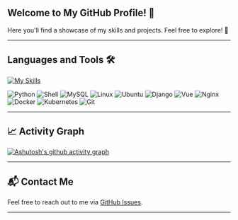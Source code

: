 <!-- <h1 align="center">
	<a href="https://git.io/typing-svg">
		<img src="https://readme-typing-svg.herokuapp.com?font=Fira+Code&color=F03A17&duration=4500&pause=1000&center=true&random=false&width=435&separator=%3C&lines=printf(%22hello%2C+world%5Cn%22);%3C%E4%BD%A0%E5%A5%BD%EF%BC%8C%E4%B8%96%E7%95%8C" alt="Typing SVG" />
	</a>
</h1> -->

<!-- ![image](https://github.com/VioletEvergardenZz/VioletEvergardenZz/blob/main/%E5%BE%AE%E4%BF%A1%E5%9B%BE%E7%89%87_20240506185420.jpg) -->

<!-- ![image](https://github.com/VioletEvergardenZz/VioletEvergardenZz/blob/main/IMG/1355035.jpeg) -->
<!-- --- -->

<!-- ### **_"花无凋零之时，意无传达之日；_** **_爱情亘古不变，紫罗兰永存于世"_** -->

<!-- --- -->

## Welcome to My GitHub Profile! 🚀

Here you'll find a showcase of my skills and projects. Feel free to explore! 🌟

---

## Languages and Tools 🛠️
[![My Skills](https://skillicons.dev/icons?i=py,bash,mysql,linux,ubuntu,django,vue,nginx,docker,kubernetes,git&theme=light)](https://skillicons.dev)

![Python](https://img.shields.io/badge/-Python-3776AB?style=flat&logo=python&logoColor=ffffff)
![Shell](https://img.shields.io/badge/-Shell-89E051?style=flat&logo=gnu-bash&logoColor=ffffff)
![MySQL](https://img.shields.io/badge/-MySQL-4479A1?style=flat&logo=mysql&logoColor=ffffff)
![Linux](https://img.shields.io/badge/-Linux-FCC624?style=flat&logo=linux&logoColor=ffffff)
![Ubuntu](https://img.shields.io/badge/-Ubuntu-E95420?style=flat&logo=ubuntu&logoColor=ffffff)
![Django](https://img.shields.io/badge/-Django-092E20?style=flat&logo=django&logoColor=ffffff)
![Vue](https://img.shields.io/badge/-Vue-4FC08D?style=flat&logo=vue.js&logoColor=ffffff)
![Nginx](https://img.shields.io/badge/-Nginx-009639?style=flat&logo=nginx&logoColor=ffffff)
![Docker](https://img.shields.io/badge/-Docker-2496ED?style=flat&logo=docker&logoColor=ffffff)
![Kubernetes](https://img.shields.io/badge/-Kubernetes-326CE5?style=flat&logo=kubernetes&logoColor=ffffff)
![Git](https://img.shields.io/badge/-Git-ED5A47?style=flat&logo=git&logoColor=%23ffffff)

<!-- ---

## 📊 GitHub Stats

[![Top Langs](https://github-readme-stats.vercel.app/api/top-langs/?username=VioletEvergardenZz&layout=donut)](https://github.com/anuraghazra/github-readme-stats) -->

---

## 📈 Activity Graph
[![Ashutosh's github activity graph](https://github-readme-activity-graph.vercel.app/graph?username=VioletEvergardenZz&theme=react-dark)](https://github.com/ashutosh00710/github-readme-activity-graph)

---

## 📬 Contact Me

Feel free to reach out to me via [GitHub Issues](https://github.com/VioletEvergardenZz/VioletEvergardenZz/issues).

---



